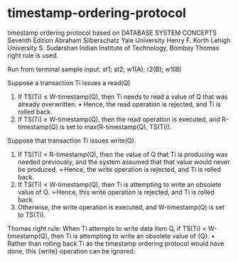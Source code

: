 # timestamp-ordering-protocol
timestamp ordering protocol based on DATABASE SYSTEM CONCEPTS Seventh Edition Abraham Silberschatz Yale University Henry F. Korth Lehigh University S. Sudarshan Indian Institute of Technology, Bombay
Thomas right rule is used.

Run from terminal
sample input: st1; st2; w1(A); r2(B); w1(B)

Suppose a transaction Ti issues a read(Q)
1. If TS(Ti) ≤ W-timestamp(Q), then Ti needs to read a value of Q that
was already overwritten.
▪ Hence, the read operation is rejected, and Ti is rolled back.
2. If TS(Ti) ≥ W-timestamp(Q), then the read operation is executed, and
R-timestamp(Q) is set to
max(R-timestamp(Q), TS(Ti)).

Suppose that transaction Ti issues write(Q).
1. If TS(Ti) < R-timestamp(Q), then the value of Q that Ti is producing
was needed previously, and the system assumed that that value
would never be produced.
➢Hence, the write operation is rejected, and Ti is rolled back.
2. If TS(Ti) < W-timestamp(Q), then Ti is attempting to write an
obsolete value of Q.
➢Hence, this write operation is rejected, and Ti is rolled back.
3. Otherwise, the write operation is executed, and W-timestamp(Q) is
set to TS(Ti).

Thomas right rule:
When Ti attempts to write data item Q, if TS(Ti) < W-timestamp(Q), then Ti is
attempting to write an obsolete value of {Q}.
• Rather than rolling back Ti as the timestamp ordering protocol would
have done, this {write} operation can be ignored.
